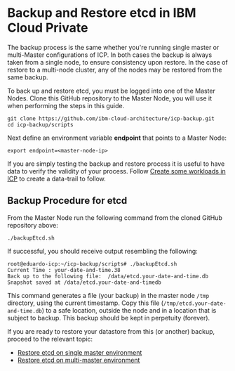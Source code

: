 # Backup and Restore etcd in IBM Cloud Private

The backup process is the same whether you're running single master or multi-Master configurations of ICP.  In both cases the backup is always taken from a single node, to ensure consistency upon restore.  In the case of restore to a multi-node cluster, any of the nodes may be restored from the same backup.

To back up and restore etcd, you must be logged into one of the Master Nodes.  Clone this GitHub repository to the Master Node, you will use it when performing the steps in this guide.

```
git clone https://github.com/ibm-cloud-architecture/icp-backup.git
cd icp-backup/scripts
```
Next define an environment variable **endpoint** that points to a Master Node:

```
export endpoint=<master-node-ip>
```
If you are simply testing the backup and restore process it is useful to have data to verify the validity of your process.  Follow [Create some workloads in ICP](etcd_workload.md) to create a data-trail to follow.

## Backup Procedure for etcd

From the Master Node run the following command from the cloned GitHub repository above:

```
./backupEtcd.sh
```

If successful, you should receive output resembling the following:

```
root@eduardo-icp:~/icp-backup/scripts# ./backupEtcd.sh
Current Time : your-date-and-time.38
Back up to the following file:  /data/etcd.your-date-and-time.db
Snapshot saved at /data/etcd.your-date-and-timedb
```

This command generates a file (your backup) in the master node `/tmp` directory, using the current timestamp.  Copy this file (`/tmp/etcd.your-date-and-time.db`) to a safe location, outside the node and in a location that is subject to backup.  This backup should be kept in perpetuity (forever).

If you are ready to restore your datastore from this (or another) backup, proceed to the relevant topic:
* [Restore etcd on single master environment](etcd_restore_single.md)
* [Restore etcd on multi-master environment](etcd_restore_multi.md)
